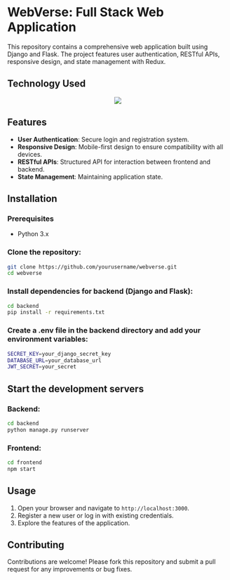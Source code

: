 # WebVerse: Full Stack Web Application

This repository contains a comprehensive web application built using Django and Flask. The project features user authentication, RESTful APIs, responsive design, and state management with Redux.

## Technology Used

<p align="center">
  <a href="https://skillicons.dev">
    <img src="https://skillicons.dev/icons?i=html,css,django,flask,mysql" />
  </a>
</p>

## Features
- **User Authentication**: Secure login and registration system.
- **Responsive Design**: Mobile-first design to ensure compatibility with all devices.
- **RESTful APIs**: Structured API for interaction between frontend and backend.
- **State Management**: Maintaining application state.

## Installation

### Prerequisites
- Python 3.x

### Clone the repository:
```bash
git clone https://github.com/yourusername/webverse.git
cd webverse
```

### Install dependencies for backend (Django and Flask):
```bash
cd backend
pip install -r requirements.txt
```

### Create a .env file in the backend directory and add your environment variables:
```bash
SECRET_KEY=your_django_secret_key
DATABASE_URL=your_database_url
JWT_SECRET=your_secret
```

## Start the development servers
### Backend:
```bash
cd backend
python manage.py runserver
```
### Frontend:
```bash
cd frontend
npm start
```

## Usage

1. Open your browser and navigate to `http://localhost:3000`.
2. Register a new user or log in with existing credentials.
3. Explore the features of the application.

## Contributing

Contributions are welcome! Please fork this repository and submit a pull request for any improvements or bug fixes.

